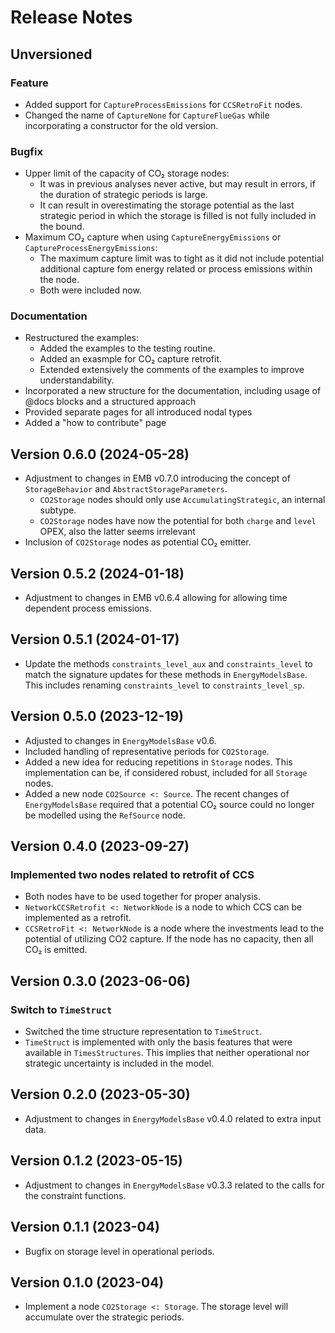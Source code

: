 # Release Notes

## Unversioned

### Feature

* Added support for `CaptureProcessEmissions` for `CCSRetroFit` nodes.
* Changed the name of `CaptureNone` for `CaptureFlueGas` while incorporating a constructor for the old version.

### Bugfix

* Upper limit of the capacity of CO₂ storage nodes:
  * It was in previous analyses never active, but may result in errors, if the duration of strategic periods is large.
  * It can result in overestimating the storage potential as the last strategic period in which the storage is filled is not fully included in the bound.
* Maximum CO₂ capture when using `CaptureEnergyEmissions` or `CaptureProcessEnergyEmissions`:
  * The maximum capture limit was to tight as it did not include potential additional capture fom energy related or process emissions within the node.
  * Both were included now.

### Documentation

* Restructured the examples:
  * Added the examples to the testing routine.
  * Added an exasmple for CO₂ capture retrofit.
  * Extended extensively the comments of the examples to improve understandability.
* Incorporated a new structure for the documentation, including usage of @docs blocks and a structured approach
* Provided separate pages for all introduced nodal types
* Added a "how to contribute" page

## Version 0.6.0 (2024-05-28)

* Adjustment to changes in EMB v0.7.0 introducing the concept of `StorageBehavior` and `AbstractStorageParameters`.
  * `CO2Storage` nodes should only use `AccumulatingStrategic`, an internal subtype.
  * `CO2Storage` nodes have now the potential for both `charge` and `level` OPEX, also the latter seems irrelevant
* Inclusion of `CO2Storage` nodes as potential CO₂ emitter.

## Version 0.5.2 (2024-01-18)

* Adjustment to changes in EMB v0.6.4 allowing for allowing time dependent process emissions.

## Version 0.5.1 (2024-01-17)

* Update the methods `constraints_level_aux` and `constraints_level` to match the signature updates for these methods in `EnergyModelsBase`. This includes renaming `constraints_level` to `constraints_level_sp`.

## Version 0.5.0 (2023-12-19)

* Adjusted to changes in `EnergyModelsBase` v0.6.
* Included handling of representative periods for `CO2Storage`.
* Added a new idea for reducing repetitions in `Storage` nodes. This implementation can be, if considered robust, included for all `Storage` nodes.
* Added a new node `CO2Source <: Source`. The recent changes of `EnergyModelsBase` required that a potential CO₂ source could no longer be modelled using the `RefSource` node.

## Version 0.4.0 (2023-09-27)

### Implemented two nodes related to retrofit of CCS

* Both nodes have to be used together for proper analysis.
* `NetworkCCSRetrofit <: NetworkNode` is a node to which CCS can be implemented as a retrofit.
* `CCSRetroFit <: NetworkNode` is a node where the investments lead to the potential of utilizing CO2 capture. If the node has no capacity, then all CO₂ is emitted.

## Version 0.3.0 (2023-06-06)

### Switch to `TimeStruct`

* Switched the time structure representation to `TimeStruct`.
* `TimeStruct` is implemented with only the basis features that were available in `TimesStructures`. This implies that neither operational nor strategic uncertainty is included in the model.

## Version 0.2.0 (2023-05-30)

* Adjustment to changes in `EnergyModelsBase` v0.4.0 related to extra input data.

## Version 0.1.2 (2023-05-15)

* Adjustment to changes in `EnergyModelsBase` v0.3.3 related to the calls for the constraint functions.

## Version 0.1.1 (2023-04)

* Bugfix on storage level in operational periods.

## Version 0.1.0 (2023-04)

* Implement a node `CO2Storage <: Storage`. The storage level will accumulate over the strategic periods.
